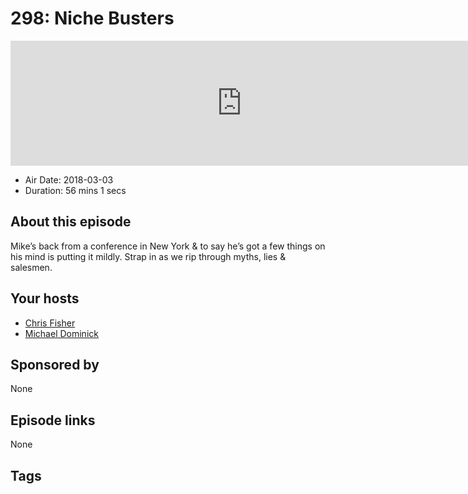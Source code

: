 # 298: Niche Busters

<iframe src="https://player.fireside.fm/v2/MLf2ZzhC+0sojlcjI?theme=dark" width="740" height="200" frameborder="0" scrolling="no"></iframe>

* Air Date: 2018-03-03
* Duration: 56 mins 1 secs

## About this episode

Mike’s back from a conference in New York & to say he’s got a few things on his mind is putting it mildly. Strap in as we rip through myths, lies & salesmen.

## Your hosts
* [Chris Fisher](https://coder.show/hosts/chrislas)
* [Michael Dominick](https://coder.show/hosts/michael)

## Sponsored by

None



## Episode links

None



## Tags

